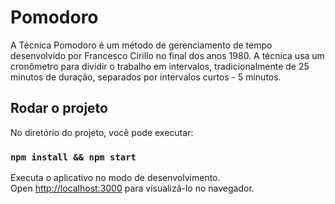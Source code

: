 # Pomodoro

A Técnica Pomodoro é um método de gerenciamento de tempo desenvolvido por
Francesco Cirillo no final dos anos 1980. A técnica usa um cronômetro para dividir o
trabalho em intervalos, tradicionalmente de 25 minutos de duração, separados por
intervalos curtos - 5 minutos.
 
## Rodar o projeto

No diretório do projeto, você pode executar:

### `npm install && npm start`

Executa o aplicativo no modo de desenvolvimento.\
Open [http://localhost:3000](http://localhost:3000) para visualizá-lo no navegador.
